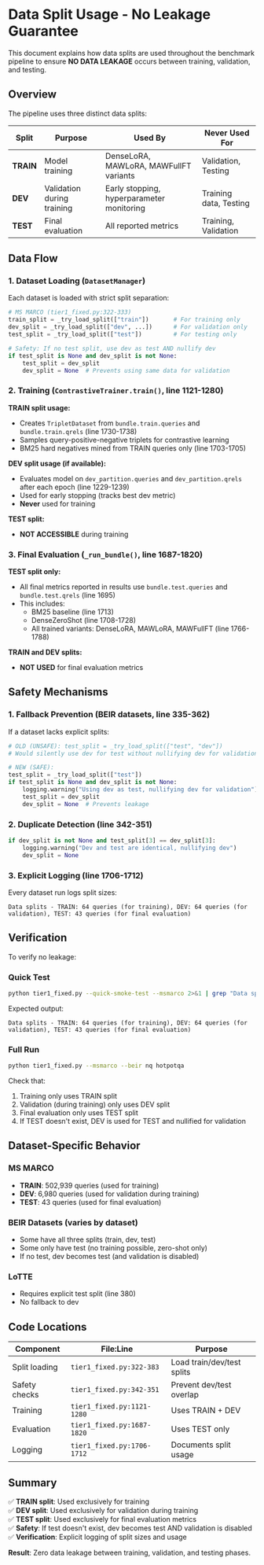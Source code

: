 # Data Split Usage - No Leakage Guarantee

This document explains how data splits are used throughout the benchmark pipeline to ensure **NO DATA LEAKAGE** occurs between training, validation, and testing.

## Overview

The pipeline uses three distinct data splits:

| Split | Purpose | Used By | Never Used For |
|-------|---------|---------|----------------|
| **TRAIN** | Model training | DenseLoRA, MAWLoRA, MAWFullFT variants | Validation, Testing |
| **DEV** | Validation during training | Early stopping, hyperparameter monitoring | Training data, Testing |
| **TEST** | Final evaluation | All reported metrics | Training, Validation |

## Data Flow

### 1. Dataset Loading (`DatasetManager`)

Each dataset is loaded with strict split separation:

```python
# MS MARCO (tier1_fixed.py:322-333)
train_split = _try_load_split(["train"])       # For training only
dev_split = _try_load_split(["dev", ...])      # For validation only
test_split = _try_load_split(["test"])         # For testing only

# Safety: If no test split, use dev as test AND nullify dev
if test_split is None and dev_split is not None:
    test_split = dev_split
    dev_split = None  # Prevents using same data for validation
```

### 2. Training (`ContrastiveTrainer.train()`, line 1121-1280)

**TRAIN split usage:**
- Creates `TripletDataset` from `bundle.train.queries` and `bundle.train.qrels` (line 1730-1738)
- Samples query-positive-negative triplets for contrastive learning
- BM25 hard negatives mined from TRAIN queries only (line 1703-1705)

**DEV split usage (if available):**
- Evaluates model on `dev_partition.queries` and `dev_partition.qrels` after each epoch (line 1229-1239)
- Used for early stopping (tracks best dev metric)
- **Never** used for training

**TEST split:**
- **NOT ACCESSIBLE** during training

### 3. Final Evaluation (`_run_bundle()`, line 1687-1820)

**TEST split only:**
- All final metrics reported in results use `bundle.test.queries` and `bundle.test.qrels` (line 1695)
- This includes:
  - BM25 baseline (line 1713)
  - DenseZeroShot (line 1708-1728)
  - All trained variants: DenseLoRA, MAWLoRA, MAWFullFT (line 1766-1788)

**TRAIN and DEV splits:**
- **NOT USED** for final evaluation metrics

## Safety Mechanisms

### 1. Fallback Prevention (BEIR datasets, line 335-362)

If a dataset lacks explicit splits:

```python
# OLD (UNSAFE): test_split = _try_load_split(["test", "dev"])
# Would silently use dev for test without nullifying dev for validation

# NEW (SAFE):
test_split = _try_load_split(["test"])
if test_split is None and dev_split is not None:
    logging.warning("Using dev as test, nullifying dev for validation")
    test_split = dev_split
    dev_split = None  # Prevents leakage
```

### 2. Duplicate Detection (line 342-351)

```python
if dev_split is not None and test_split[3] == dev_split[3]:
    logging.warning("Dev and test are identical, nullifying dev")
    dev_split = None
```

### 3. Explicit Logging (line 1706-1712)

Every dataset run logs split sizes:

```
Data splits - TRAIN: 64 queries (for training), DEV: 64 queries (for validation), TEST: 43 queries (for final evaluation)
```

## Verification

To verify no leakage:

### Quick Test
```bash
python tier1_fixed.py --quick-smoke-test --msmarco 2>&1 | grep "Data splits"
```

Expected output:
```
Data splits - TRAIN: 64 queries (for training), DEV: 64 queries (for validation), TEST: 43 queries (for final evaluation)
```

### Full Run
```bash
python tier1_fixed.py --msmarco --beir nq hotpotqa
```

Check that:
1. Training only uses TRAIN split
2. Validation (during training) only uses DEV split
3. Final evaluation only uses TEST split
4. If TEST doesn't exist, DEV is used for TEST and nullified for validation

## Dataset-Specific Behavior

### MS MARCO
- **TRAIN**: 502,939 queries (used for training)
- **DEV**: 6,980 queries (used for validation during training)
- **TEST**: 43 queries (used for final evaluation)

### BEIR Datasets (varies by dataset)
- Some have all three splits (train, dev, test)
- Some only have test (no training possible, zero-shot only)
- If no test, dev becomes test (and validation is disabled)

### LoTTE
- Requires explicit test split (line 380)
- No fallback to dev

## Code Locations

| Component | File:Line | Purpose |
|-----------|-----------|---------|
| Split loading | `tier1_fixed.py:322-383` | Load train/dev/test splits |
| Safety checks | `tier1_fixed.py:342-351` | Prevent dev/test overlap |
| Training | `tier1_fixed.py:1121-1280` | Uses TRAIN + DEV |
| Evaluation | `tier1_fixed.py:1687-1820` | Uses TEST only |
| Logging | `tier1_fixed.py:1706-1712` | Documents split usage |

## Summary

✅ **TRAIN split**: Used exclusively for training  
✅ **DEV split**: Used exclusively for validation during training  
✅ **TEST split**: Used exclusively for final evaluation metrics  
✅ **Safety**: If test doesn't exist, dev becomes test AND validation is disabled  
✅ **Verification**: Explicit logging of split sizes and usage  

**Result**: Zero data leakage between training, validation, and testing phases.
